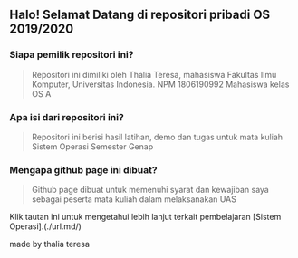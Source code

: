 ## Halo! Selamat Datang di repositori pribadi OS 2019/2020

### Siapa pemilik repositori ini? 
> Repositori ini dimiliki oleh Thalia Teresa, mahasiswa Fakultas Ilmu Komputer, Universitas Indonesia.
> NPM 1806190992
> Mahasiswa kelas OS A

### Apa isi dari repositori ini?
> Repositori ini berisi hasil latihan, demo dan tugas untuk mata kuliah Sistem Operasi Semester Genap

### Mengapa github page ini dibuat?
> Github page dibuat untuk memenuhi syarat dan kewajiban saya sebagai peserta mata kuliah dalam melaksanakan UAS


Klik tautan ini untuk mengetahui lebih lanjut terkait pembelajaran [Sistem Operasi].(./url.md/)



made by thalia teresa

